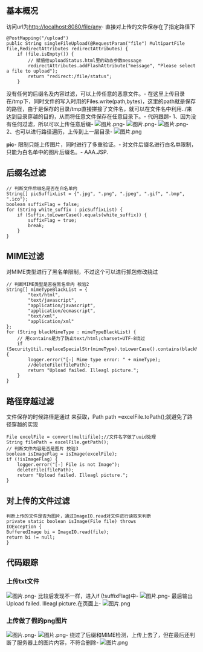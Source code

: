## 基本概况

访问url为[http://localhost:8080/file/any](http://localhost:8080/file/any)-
直接对上传的文件保存在了指定路径下

    @PostMapping("/upload")
    public String singleFileUpload(@RequestParam("file") MultipartFile file,RedirectAttributes redirectAttributes) {
    	if (file.isEmpty()) {
    		// 赋值给uploadStatus.html里的动态参数message
    		redirectAttributes.addFlashAttribute("message", "Please select a file to upload");
    		return "redirect:/file/status";
    	}
    

没有任何的后缀名及内容过滤，可以上传任意的恶意文件。-
在这里上传目录在/tmp下，同时文件的写入时用的Files.write(path,bytes)，这里的path就是保存的路径，由于是保存的目录/tmp直接拼接了文件名，就可以在文件名中利用../来达到目录穿越的目的，从而将任意文件保存在任意目录下。-
代码跟踪-
1、因为没有任何过滤，所以可以上传任意后缀-
![图片.png](https://cubox.pro/c/filters:no_upscale()?imageUrl=https%3A%2F%2Fimage.3001.net%2Fimages%2F20220907%2F1662559458_6318a4e23f83ad7dadd4e.png%21small)-
![图片.png](https://cubox.pro/c/filters:no_upscale()?imageUrl=https%3A%2F%2Fimage.3001.net%2Fimages%2F20220907%2F1662559484_6318a4fcceb716517a1e0.png%21small)-
![图片.png](https://cubox.pro/c/filters:no_upscale()?imageUrl=https%3A%2F%2Fimage.3001.net%2Fimages%2F20220907%2F1662559501_6318a50d9a8d339f72203.png%21small)-
2、也可以进行路径遍历，上传到上一层目录-
![图片.png](https://cubox.pro/c/filters:no_upscale()?imageUrl=https%3A%2F%2Fimage.3001.net%2Fimages%2F20220907%2F1662559515_6318a51b60c23178d3df3.png%21small)

**pic**-
限制只能上传图片，同时进行了多重验证。-
对文件后缀名进行白名单限制，只能为白名单中的图片后缀名。-
AAA.JSP.

## 后缀名过滤

    // 判断文件后缀名是否在白名单内
    String[] picSuffixList = {".jpg", ".png", ".jpeg", ".gif", ".bmp", ".ico"};
    boolean suffixFlag = false;
    for (String white_suffix : picSuffixList) {
    	if (Suffix.toLowerCase().equals(white_suffix)) {
    		suffixFlag = true;
    		break;
    	}
    }
    

## MIME过滤

对MIME类型进行了黑名单限制，不过这个可以进行抓包修改绕过

    // 判断MIME类型是否在黑名单内 校验2
    String[] mimeTypeBlackList = {
    		"text/html",
    		"text/javascript",
    		"application/javascript",
    		"application/ecmascript",
    		"text/xml",
    		"application/xml"
    };
    for (String blackMimeType : mimeTypeBlackList) {
    	// 用contains是为了防止text/html;charset=UTF-8绕过
    	if (SecurityUtil.replaceSpecialStr(mimeType).toLowerCase().contains(blackMimeType)) {
    		logger.error("[-] Mime type error: " + mimeType);
    		//deleteFile(filePath);
    		return "Upload failed. Illeagl picture.";
    	}
    }
    

## 路径穿越过滤

文件保存的时候路径是通过 来获取，Path path =excelFile.toPath();就避免了路径穿越的实现

    File excelFile = convert(multifile);//文件名字做了uuid处理
    String filePath = excelFile.getPath();
    // 判断文件内容是否是图片 校验3
    boolean isImageFlag = isImage(excelFile);
    if (!isImageFlag) {
    	logger.error("[-] File is not Image");
    	deleteFile(filePath);
    	return "Upload failed. Illeagl picture.";
    }
    

## 对上传的文件过滤

    判断上传的文件是否为图片，通过ImageIO.read对文件进行读取来判断
    private static boolean isImage(File file) throws
    IOException {
    BufferedImage bi = ImageIO.read(file);
    return bi != null;
    }
    

## 代码跟踪

### 上传txt文件

![图片.png](https://cubox.pro/c/filters:no_upscale()?imageUrl=https%3A%2F%2Fimage.3001.net%2Fimages%2F20220907%2F1662559535_6318a52fe3f4fe86f1177.png%21small)-
比较后发现不一样，进入if (!suffixFlag)中-
![图片.png](https://cubox.pro/c/filters:no_upscale()?imageUrl=https%3A%2F%2Fimage.3001.net%2Fimages%2F20220907%2F1662559553_6318a54106ddc1e3dbb7f.png%21small)-
最后输出Upload failed. Illeagl picture.在页面上-
![图片.png](https://cubox.pro/c/filters:no_upscale()?imageUrl=https%3A%2F%2Fimage.3001.net%2Fimages%2F20220907%2F1662559565_6318a54d75564a3df1672.png%21small)

### 上传做了假的png图片

![图片.png](https://cubox.pro/c/filters:no_upscale()?imageUrl=https%3A%2F%2Fimage.3001.net%2Fimages%2F20220907%2F1662559577_6318a5591583ce2b4b74e.png%21small)-
![图片.png](https://cubox.pro/c/filters:no_upscale()?imageUrl=https%3A%2F%2Fimage.3001.net%2Fimages%2F20220907%2F1662559587_6318a5631ed0e71a1a946.png%21small)-
绕过了后缀和MIME检测，上传上去了，但在最后还判断了服务器上的图片内容，不符合删除-
![图片.png](https://cubox.pro/c/filters:no_upscale()?imageUrl=https%3A%2F%2Fimage.3001.net%2Fimages%2F20220907%2F1662559615_6318a57fc85478384a54b.png%21small)